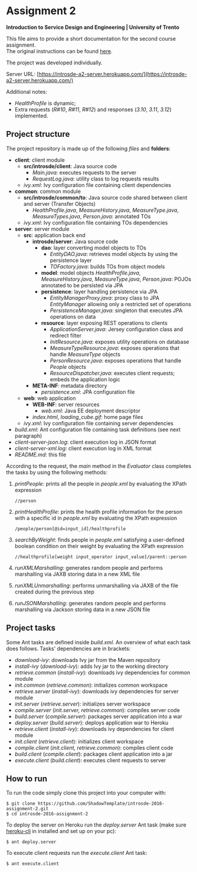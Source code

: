 # Assignment 2

**Introduction to Service Design and Engineering | University of Trento**

This file aims to provide a short documentation for the second course assignment.  
The original instructions can be found [here](https://sites.google.com/a/unitn.it/introsde_2016-17/lab-sessions/assignments/assignment-2).

The project was developed individually.

Server URL: [https://introsde-a2-server.herokuapp.com/](https://introsde-a2-server.herokuapp.com/)

Additional notes:
* *HealthProfile* is dynamic;
* Extra requests (*R#10*, *R#11*, *R#12*) and responses (*3.10*, *3.11*, *3.12*) implemented.

## Project structure

The project repository is made up of the following *files* and **folders**:
* **client**: client module
    * **src/introsde/client**: Java source code
        * *Main.java*: executes requests to the server
        * *RequestLog.java*: utility class to log requests results
    * *ivy.xml*: Ivy configuration file containing client dependencies  
* **common**: common module
    * **src/introsde/common/to**: Java source code shared between client and server (Transfer Objects)
        * *HealthProfile.java*, *MeasureHistory.java*, *MeasureType.java*, *MeasureTypes.java*, *Person.java*: annotated TOs
    * *ivy.xml*: Ivy configuration file containing TOs dependencies
* **server**: server module
    * **src**: application back end 
        * **introsde/server**: Java source code
            * **dao**: layer converting model objects to TOs
                * *EntityDAO.java*: retrieves model objects by using the persistence layer
                * *TOFactory.java*: builds TOs from object models 
            * **model**: model objects
                *HealthProfile.java*, *MeasureHistory.java*, *MeasureType.java*, *Person.java*: POJOs annotated to be persisted via JPA
            * **persistence**: layer handling persistence via JPA
                * *EntityManagerProxy.java*: proxy class to JPA *EntityManager* allowing only a restricted set of operations 
                * *PersistenceManager.java*: singleton that executes JPA operations on data
            * **resource**: layer exposing REST operations to clients 
                * *ApplicationServer.java*: Jersey configuration class and redirect filter
                * *InitResource.java*: exposes utility operations on database
                * *MeasureTypeResource.java*: exposes operations that handle *MeasureType* objects 
                * *PersonResource.java*: exposes operations that handle *People* objects
                * *ResourceDispatcher.java*: executes client requests; embeds the application logic
        * **META-INF**: metadata directory
            * *persistence.xml*: JPA configuration file            
    * **web**: web application
        * **WEB-INF**: server resources
            * *web.xml*: Java EE deployment descriptor
        * *index.html*, *loading_cube.gif*: home page files 
    * *ivy.xml*: Ivy configuration file containing server dependencies 
* *build.xml*: Ant configuration file containing task definitions (see next paragraph)
* *client-server-json.log*: client execution log in JSON format  
* *client-server-xml.log*: client execution log in XML format
* *README.md*: this file


According to the request, the *main* method in the *Evaluator* class completes the tasks by using the following methods:

1. *printPeople*: prints all the people in *people.xml* by evaluating the XPath expression

    ```
    //person
    ```
2. *printHealthProfile*: prints the health profile information for the person with a specific id in *people.xml* by evaluating the XPath expression

    ```
    /people/person[@id=input_id]/healthprofile
    ```
3. *searchByWeight*: finds people in *people.xml* satisfying a user-defined boolean condition on their weight by evaluating the XPath expression   

    ```
    //healthprofile[weight input_operator input_value]/parent::person
    ```
4. *runXMLMarshalling*: generates random people and performs marshalling via JAXB storing data in a new XML file
5. *runXMLUnmarshalling*: performs unmarshalling via JAXB of the file created during the previous step
6. *runJSONMarshalling*: generates random people and performs marshalling via Jackson storing data in a new JSON file


## Project tasks

Some Ant tasks are defined inside *build.xml*. An overview of what each task does follows. Tasks' dependencies are in brackets:
* *download-ivy*: downloads Ivy jar from the Maven repository
* *install-ivy* (*download-ivy*): adds Ivy jar to the working directory
* *retrieve.common* (*install-ivy*): downloads ivy dependencies for common module
* *init.common* (*retrieve.common*): initializes common workspace
* *retrieve.server* (*install-ivy*): downloads ivy dependencies for server module
* *init.server* (*retrieve.server*): initializes server workspace
* *compile.server* (*init.server, retrieve.common*): compiles server code 
* *build.server* (*compile.server*): packages server application into a war
* *deploy.server* (*build.server*): deploys application war to Heroku
* *retrieve.client* (*install-ivy*): downloads ivy dependencies for client module
* *init.client* (*retrieve.client*): initializes client workspace
* *compile.client* (*init.client, retrieve.common*): compiles client code 
* *build.client* (*compile.client*): packages client application into a jar
* *execute.client* (*build.client*): executes client requests to server


## How to run

To run the code simply clone this project into your computer with:
```
$ git clone https://github.com/ShadowTemplate/introsde-2016-assignment-2.git
$ cd introsde-2016-assignment-2
```

To deploy the server on Heroku run the *deploy.server* Ant task (make sure [heroku-cli](https://devcenter.heroku.com/articles/heroku-command-line) in installed and set up on your pc):
```
$ ant deploy.server
```

To execute client requests run the *execute.client* Ant task:
```
$ ant execute.client
```
